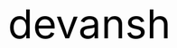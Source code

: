 <div style="display: flex; justify-content: center; align-items: center; height: 80vh;">
  <a href="/about" style="color: black; text-decoration: none; font-size: 72px;">devansh</a>
</div>
